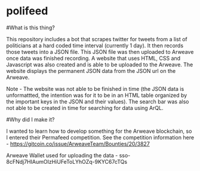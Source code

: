 # polifeed

#What is this thing?

This repository includes a bot that scrapes twitter for tweets from a list of politicians at a hard coded time interval (currently 1 day). It then records those tweets into a JSON file. This JSON file was then uploaded to Arweave once data was finished recording. A website that uses HTML, CSS and Javascript was also created and is able to be uploaded to the Arweave. The website displays the permanent JSON data from the JSON url on the Arweave. 

Note - The website was not able to be finished in time (the JSON data is unformattted, the intention was for it to be in an HTML table organized by the important keys in the JSON and their values). The search bar was also not able to be created in time for searching for data using ArQL. 

#Why did I make it?

I wanted to learn how to develop something for the Arweave blockchain, so I entered their Permafeed competition. See the competition information here - https://gitcoin.co/issue/ArweaveTeam/Bounties/20/3827


Arweave Wallet used for uploading the data - sso-8cFNdj7HIAumOIzHiUFeToLYhOZq-9KYC67cTQs
